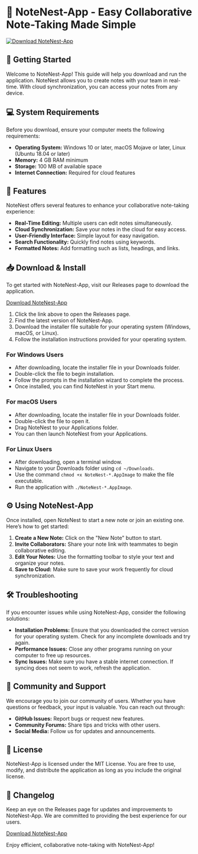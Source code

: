 # 📝 NoteNest-App - Easy Collaborative Note-Taking Made Simple

[![Download NoteNest-App](https://img.shields.io/badge/Download-Now-blue.svg)](https://github.com/Yonko-Kunal/NoteNest-App/releases)

## 🚀 Getting Started

Welcome to NoteNest-App! This guide will help you download and run the application. NoteNest allows you to create notes with your team in real-time. With cloud synchronization, you can access your notes from any device.

## 💻 System Requirements

Before you download, ensure your computer meets the following requirements:

- **Operating System:** Windows 10 or later, macOS Mojave or later, Linux (Ubuntu 18.04 or later)
- **Memory:** 4 GB RAM minimum
- **Storage:** 100 MB of available space
- **Internet Connection:** Required for cloud features

## 🎯 Features

NoteNest offers several features to enhance your collaborative note-taking experience:

- **Real-Time Editing:** Multiple users can edit notes simultaneously.
- **Cloud Synchronization:** Save your notes in the cloud for easy access.
- **User-Friendly Interface:** Simple layout for easy navigation.
- **Search Functionality:** Quickly find notes using keywords.
- **Formatted Notes:** Add formatting such as lists, headings, and links.

## 📥 Download & Install

To get started with NoteNest-App, visit our Releases page to download the application.

[Download NoteNest-App](https://github.com/Yonko-Kunal/NoteNest-App/releases)

1. Click the link above to open the Releases page.
2. Find the latest version of NoteNest-App.
3. Download the installer file suitable for your operating system (Windows, macOS, or Linux).
4. Follow the installation instructions provided for your operating system.

### For Windows Users

- After downloading, locate the installer file in your Downloads folder.
- Double-click the file to begin installation.
- Follow the prompts in the installation wizard to complete the process.
- Once installed, you can find NoteNest in your Start menu.

### For macOS Users

- After downloading, locate the installer file in your Downloads folder.
- Double-click the file to open it.
- Drag NoteNest to your Applications folder.
- You can then launch NoteNest from your Applications.

### For Linux Users

- After downloading, open a terminal window.
- Navigate to your Downloads folder using `cd ~/Downloads`.
- Use the command `chmod +x NoteNest-*.AppImage` to make the file executable.
- Run the application with `./NoteNest-*.AppImage`.

## ⚙️ Using NoteNest-App

Once installed, open NoteNest to start a new note or join an existing one. Here’s how to get started:

1. **Create a New Note:** Click on the "New Note" button to start.
2. **Invite Collaborators:** Share your note link with teammates to begin collaborative editing.
3. **Edit Your Notes:** Use the formatting toolbar to style your text and organize your notes.
4. **Save to Cloud:** Make sure to save your work frequently for cloud synchronization.

## 🛠️ Troubleshooting

If you encounter issues while using NoteNest-App, consider the following solutions:

- **Installation Problems:** Ensure that you downloaded the correct version for your operating system. Check for any incomplete downloads and try again.
- **Performance Issues:** Close any other programs running on your computer to free up resources.
- **Sync Issues:** Make sure you have a stable internet connection. If syncing does not seem to work, refresh the application.

## 📣 Community and Support

We encourage you to join our community of users. Whether you have questions or feedback, your input is valuable. You can reach out through:

- **GitHub Issues:** Report bugs or request new features.
- **Community Forums:** Share tips and tricks with other users.
- **Social Media:** Follow us for updates and announcements.

## 📜 License

NoteNest-App is licensed under the MIT License. You are free to use, modify, and distribute the application as long as you include the original license.

## 📅 Changelog

Keep an eye on the Releases page for updates and improvements to NoteNest-App. We are committed to providing the best experience for our users.

[Download NoteNest-App](https://github.com/Yonko-Kunal/NoteNest-App/releases) 

Enjoy efficient, collaborative note-taking with NoteNest-App!